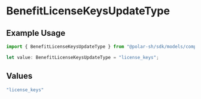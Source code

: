 # BenefitLicenseKeysUpdateType

## Example Usage

```typescript
import { BenefitLicenseKeysUpdateType } from "@polar-sh/sdk/models/components";

let value: BenefitLicenseKeysUpdateType = "license_keys";
```

## Values

```typescript
"license_keys"
```